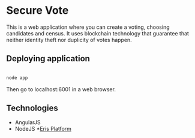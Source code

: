 # Secure Vote

This is a web application where you can create a voting, choosing candidates and census. It uses blockchain technology that guarantee that neither identity theft nor duplicity of votes happen.

## Deploying application

```bash

node app

```

Then go to localhost:6001 in a web browser.

## Technologies

* AngularJS
* NodeJS
*[Eris Platform](https://monax.io/platform/)


